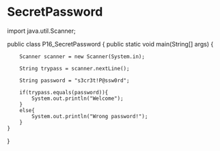 # SecretPassword

import java.util.Scanner;

public class P16_SecretPassword {
    public static void main(String[] args) {

        Scanner scanner = new Scanner(System.in);

        String trypass = scanner.nextLine();

        String password = "s3cr3t!P@ssw0rd";

        if(trypass.equals(password)){
            System.out.println("Welcome");
        }
        else{
            System.out.println("Wrong password!");
        }
    }
}
